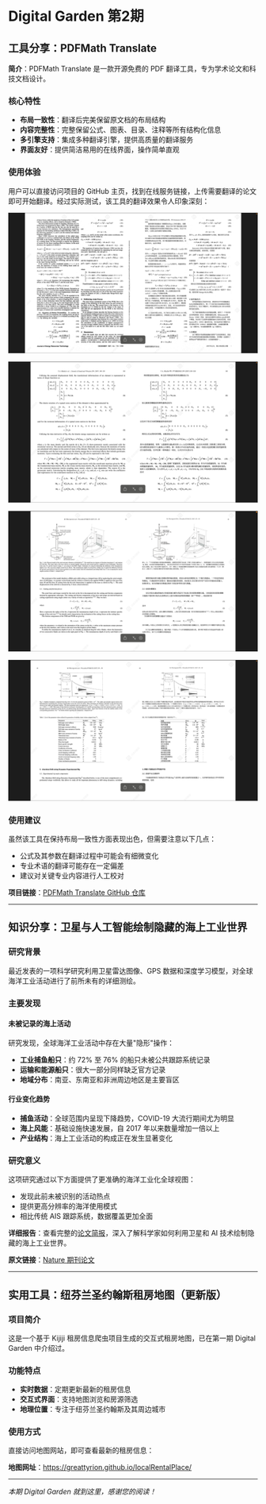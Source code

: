 # Digital Garden 第2期

## 工具分享：PDFMath Translate

**简介**：PDFMath Translate 是一款开源免费的 PDF 翻译工具，专为学术论文和科技文档设计。

### 核心特性

- **布局一致性**：翻译后完美保留原文档的布局结构
- **内容完整性**：完整保留公式、图表、目录、注释等所有结构化信息
- **多引擎支持**：集成多种翻译引擎，提供高质量的翻译服务
- **界面友好**：提供简洁易用的在线界面，操作简单直观

### 使用体验

用户可以直接访问项目的 GitHub 主页，找到在线服务链接，上传需要翻译的论文即可开始翻译。经过实际测试，该工具的翻译效果令人印象深刻：

![翻译示例1](./images/1.png)

![翻译示例2](./images/2.png)

![翻译示例3](./images/3.png)

![翻译示例4](./images/4.png)

### 使用建议

虽然该工具在保持布局一致性方面表现出色，但需要注意以下几点：

- 公式及其参数在翻译过程中可能会有细微变化
- 专业术语的翻译可能存在一定偏差
- 建议对关键专业内容进行人工校对

**项目链接**：[PDFMath Translate GitHub 仓库](https://github.com/Byaidu/PDFMathTranslate?tab=readme-ov-file)

---

## 知识分享：卫星与人工智能绘制隐藏的海上工业世界

### 研究背景

最近发表的一项科学研究利用卫星雷达图像、GPS 数据和深度学习模型，对全球海洋工业活动进行了前所未有的详细测绘。

### 主要发现

#### 未被记录的海上活动

研究发现，全球海洋工业活动中存在大量"隐形"操作：

- **工业捕鱼船只**：约 72% 至 76% 的船只未被公共跟踪系统记录
- **运输和能源船只**：很大一部分同样缺乏官方记录
- **地域分布**：南亚、东南亚和非洲周边地区是主要盲区

#### 行业变化趋势

- **捕鱼活动**：全球范围内呈现下降趋势，COVID-19 大流行期间尤为明显
- **海上风能**：基础设施快速发展，自 2017 年以来数量增加一倍以上
- **产业结构**：海上工业活动的构成正在发生显著变化

### 研究意义

这项研究通过以下方面提供了更准确的海洋工业化全球视图：

- 发现此前未被识别的活动热点
- 提供更高分辨率的海洋使用模式
- 相比传统 AIS 跟踪系统，数据覆盖更加全面

**详细报告**：查看完整的[论文简报](./satellite-mapping.md)，深入了解科学家如何利用卫星和 AI 技术绘制隐藏的海上工业世界。

**原文链接**：[Nature 期刊论文](https://www.nature.com/articles/s41586-023-06825-8)

---

## 实用工具：纽芬兰圣约翰斯租房地图（更新版）

### 项目简介

这是一个基于 Kijiji 租房信息爬虫项目生成的交互式租房地图，已在第一期 Digital Garden 中介绍过。

### 功能特点

- **实时数据**：定期更新最新的租房信息
- **交互式界面**：支持地图浏览和房源筛选
- **地理位置**：专注于纽芬兰圣约翰斯及其周边城市

### 使用方式

直接访问地图网站，即可查看最新的租房信息：

**地图网址**：<https://greattyrion.github.io/localRentalPlace/>

---

*本期 Digital Garden 就到这里，感谢您的阅读！*
